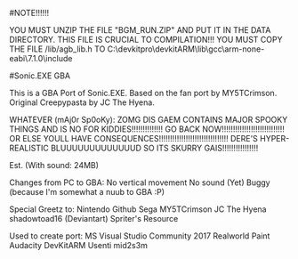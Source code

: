 #NOTE!!!!!!

YOU MUST UNZIP THE FILE "BGM_RUN.ZIP" AND PUT IT IN THE DATA DIRECTORY. THIS FILE IS CRUCIAL TO COMPILATION!!!
YOU MUST COPY THE FILE /lib/agb_lib.h TO C:\devkitpro\devkitARM\lib\gcc\arm-none-eabi\7.1.0\include

#Sonic.EXE GBA

This is a GBA Port of Sonic.EXE. Based on the fan port by MY5TCrimson. Original Creepypasta by JC The Hyena.

WHATEVER (mAj0r Sp0oKy):
ZOMG DIS GAEM CONTAINS MAJOR SPOOKY THINGS AND IS NO FOR KIDDIES!!!!!!!!!!!!!!
GO BACK NOW!!!!!!!!!!!!!!!!!!!!!!!!!!!!
OR ELSE YOULL HAVE CONSEQUENCES!!!!!!!!!!!!!!!!!!!!!!!!!!!!!!!
DERE'S HYPER-REALISTIC BLUUUUUUUUUUUUUD SO ITS SKURRY GAIS!!!!!!!!!!!!!!!!

Est. (With sound: 24MB)

Changes from PC to GBA:
	No vertical movement
	No sound (Yet)
	Buggy (because I'm somewhat a nuub to GBA :P)
	

Special Greetz to:
	Nintendo
	Github
	Sega
	MY5TCrimson
	JC The Hyena
	shadowtoad16 (Deviantart)
	Spriter's Resource

Used to create port:
	MS Visual Studio Community 2017
	Realworld Paint
	Audacity
	DevKitARM
	Usenti
	mid2s3m
